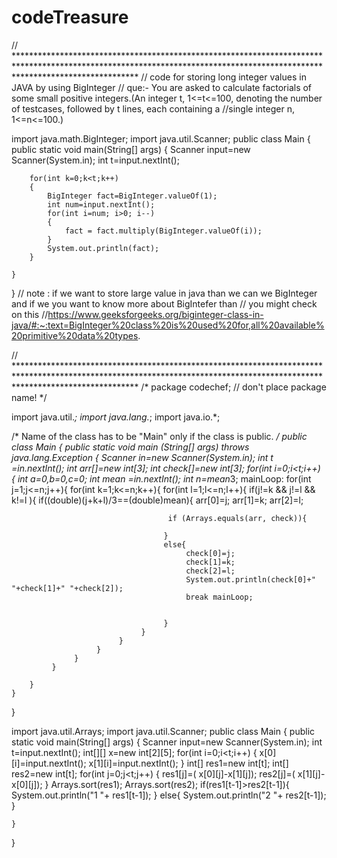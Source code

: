 # codeTreasure
// ***************************************************************************************************************************************************************************
// code for storing long integer values in JAVA by using BigInteger 
// que:- You are asked to calculate factorials of some small positive integers.(An integer t, 1<=t<=100, denoting the number of testcases, followed by t lines, each containing a //single integer n, 1<=n<=100.)

import java.math.BigInteger;
import java.util.Scanner;
public class Main
{
	public static void main(String[] args) 
	{
	    Scanner input=new Scanner(System.in);
		int t=input.nextInt();
		
	    for(int k=0;k<t;k++)
	    {
		    BigInteger fact=BigInteger.valueOf(1);
		    int num=input.nextInt();
		    for(int i=num; i>0; i--)
		    {
		        fact = fact.multiply(BigInteger.valueOf(i));
		    }
		    System.out.println(fact);
		}
		
	}
}
// note : if we want to store large value in java than we can we BigInteger and if we you want to know more about BigIntefer than
// you might check on this 
//https://www.geeksforgeeks.org/biginteger-class-in-java/#:~:text=BigInteger%20class%20is%20used%20for,all%20available%20primitive%20data%20types.

// ***************************************************************************************************************************************************************************
/* package codechef; // don't place package name! */

import java.util.*;
import java.lang.*;
import java.io.*;

/* Name of the class has to be "Main" only if the class is public. */
public class Main
{
	public static void main (String[] args) throws java.lang.Exception
	{
		Scanner in=new Scanner(System.in);
		int t =in.nextInt();
		int arr[]=new int[3];
		int check[]=new int[3];
		for(int i=0;i<t;i++)
		{
		     int a=0,b=0,c=0;
		     int mean =in.nextInt();
		     int n=mean*3;
		     mainLoop:
		     for(int j=1;j<=n;j++){
		          for(int k=1;k<=n;k++){
		               for(int l=1;l<=n;l++){
		                    if(j!=k && j!=l && k!=l ){
		                         if((double)(j+k+l)/3==(double)mean){
		                              arr[0]=j;
		                              arr[1]=k;
		                              arr[2]=l;
		                               
		                               if (Arrays.equals(arr, check)){
		                                   
		                              }
		                              else{
		                                   check[0]=j;
		                                   check[1]=k;
		                                   check[2]=l;
		                                   System.out.println(check[0]+" "+check[1]+" "+check[2]);
		                                   break mainLoop;
		                              
		                              
		                              }
		                         }
		                    }
		               }
		          }
		     }
		     
		}
	}
}




import java.util.Arrays;
import java.util.Scanner;
public class Main
{
	public static void main(String[] args) 
	{
	   Scanner input=new Scanner(System.in);
	   int t=input.nextInt();
	   int[][] x=new int[2][5];
	   for(int i=0;i<t;i++)
	   {
	       x[0][i]=input.nextInt();
	       x[1][i]=input.nextInt();
	   }
	   int[] res1=new int[t];
	   int[] res2=new int[t];
	   for(int j=0;j<t;j++)
	   {
	       res1[j]=( x[0][j]-x[1][j]);
	       res2[j]=( x[1][j]-x[0][j]);
	   }
	   Arrays.sort(res1);
	   Arrays.sort(res2);
	   if(res1[t-1]>res2[t-1]){
	       System.out.println("1 "+ res1[t-1]);
	   }
	   else{
	       System.out.println("2 "+ res2[t-1]);
	   }
	
	}
}

